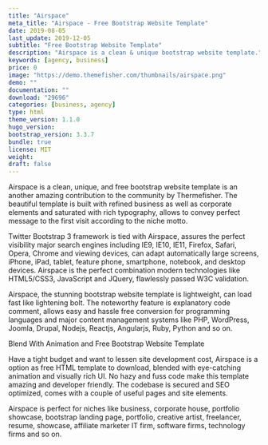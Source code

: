 ```yaml
---
title: "Airspace"
meta_title: "Airspace - Free Bootstrap Website Template"
date: 2019-08-05
last_update: 2019-12-05
subtitle: "Free Bootstrap Website Template"
description: "Airspace is a clean & unique bootstrap website template."
keywords: [agency, business]
price: 0
image: "https://demo.themefisher.com/thumbnails/airspace.png"
demo: ""
documentation: ""
download: "29696"
categories: [business, agency]
type: html
theme_version: 1.1.0
hugo_version:
bootstrap_version: 3.3.7
bundle: true
license: MIT
weight:
draft: false
---
```


Airspace is a clean, unique, and free bootstrap website template is an another amazing contribution to the community by Thermefisher. The beautiful template is built with refined business as well as corporate elements and saturated with rich typography, allows to convey perfect message to the first visit according to the niche motto.

Twitter Bootstrap 3 framework is tied with Airspace, assures the perfect visibility major search engines including IE9, IE10, IE11, Firefox, Safari, Opera, Chrome and viewing devices, can adapt automatically large screens, iPhone, iPad, tablet, feature phone, smartphone, notebook, and desktop devices. Airspace is the perfect combination modern technologies like HTML5/CSS3, JavaScript and JQuery, flawlessly passed W3C validation.

Airspace, the stunning bootstrap website template is lightweight, can load fast like lightening bolt. The noteworthy feature is explanatory code comment, allows easy and hassle free conversion for programming languages and major content management systems like PHP, WordPress, Joomla, Drupal, Nodejs, Reactjs, Angularjs, Ruby, Python and so on.

Blend With Animation and Free Bootstrap Website Template​

Have a tight budget and want to lessen site development cost, Airspace is a option as free HTML template to download, blended with eye-catching animation and visually rich UI. No hazy and fuss code make this template amazing and developer friendly. The codebase is secured and SEO optimized, comes with a couple of useful pages and site elements.

Airspace is perfect for niches like business, corporate house, portfolio showcase, bootstrap landing page, portfolio, creative artist, freelancer, resume, showcase, affiliate marketer IT firm, software firms, technology firms and so on.
